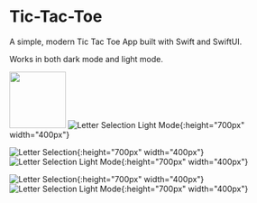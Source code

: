 # Tic-Tac-Toe
A simple, modern Tic Tac Toe App built with Swift and SwiftUI.

Works in both dark mode and light mode.

<img src="Photos/Selection.PNG" width="100" height="100"> ![Letter Selection Light Mode](Photos/Selectionl.PNG){:height="700px" width="400px"}


![Letter Selection](Photos/Game.PNG){:height="700px" width="400px"} ![Letter Selection Light Mode](Photos/Gamel.PNG){:height="700px" width="400px"}

![Letter Selection](Photos/Win.PNG){:height="700px" width="400px"} ![Letter Selection Light Mode](Photos/Winl.PNG){:height="700px" width="400px"}
